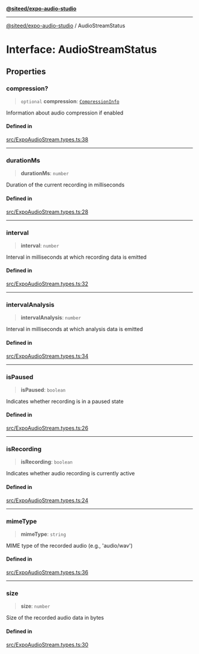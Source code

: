[**@siteed/expo-audio-studio**](../README.md)

***

[@siteed/expo-audio-studio](../README.md) / AudioStreamStatus

# Interface: AudioStreamStatus

## Properties

### compression?

> `optional` **compression**: [`CompressionInfo`](CompressionInfo.md)

Information about audio compression if enabled

#### Defined in

[src/ExpoAudioStream.types.ts:38](https://github.com/deeeed/expo-audio-stream/blob/e63960be99f20b4ceb77356f18afa41197a63203/packages/expo-audio-studio/src/ExpoAudioStream.types.ts#L38)

***

### durationMs

> **durationMs**: `number`

Duration of the current recording in milliseconds

#### Defined in

[src/ExpoAudioStream.types.ts:28](https://github.com/deeeed/expo-audio-stream/blob/e63960be99f20b4ceb77356f18afa41197a63203/packages/expo-audio-studio/src/ExpoAudioStream.types.ts#L28)

***

### interval

> **interval**: `number`

Interval in milliseconds at which recording data is emitted

#### Defined in

[src/ExpoAudioStream.types.ts:32](https://github.com/deeeed/expo-audio-stream/blob/e63960be99f20b4ceb77356f18afa41197a63203/packages/expo-audio-studio/src/ExpoAudioStream.types.ts#L32)

***

### intervalAnalysis

> **intervalAnalysis**: `number`

Interval in milliseconds at which analysis data is emitted

#### Defined in

[src/ExpoAudioStream.types.ts:34](https://github.com/deeeed/expo-audio-stream/blob/e63960be99f20b4ceb77356f18afa41197a63203/packages/expo-audio-studio/src/ExpoAudioStream.types.ts#L34)

***

### isPaused

> **isPaused**: `boolean`

Indicates whether recording is in a paused state

#### Defined in

[src/ExpoAudioStream.types.ts:26](https://github.com/deeeed/expo-audio-stream/blob/e63960be99f20b4ceb77356f18afa41197a63203/packages/expo-audio-studio/src/ExpoAudioStream.types.ts#L26)

***

### isRecording

> **isRecording**: `boolean`

Indicates whether audio recording is currently active

#### Defined in

[src/ExpoAudioStream.types.ts:24](https://github.com/deeeed/expo-audio-stream/blob/e63960be99f20b4ceb77356f18afa41197a63203/packages/expo-audio-studio/src/ExpoAudioStream.types.ts#L24)

***

### mimeType

> **mimeType**: `string`

MIME type of the recorded audio (e.g., 'audio/wav')

#### Defined in

[src/ExpoAudioStream.types.ts:36](https://github.com/deeeed/expo-audio-stream/blob/e63960be99f20b4ceb77356f18afa41197a63203/packages/expo-audio-studio/src/ExpoAudioStream.types.ts#L36)

***

### size

> **size**: `number`

Size of the recorded audio data in bytes

#### Defined in

[src/ExpoAudioStream.types.ts:30](https://github.com/deeeed/expo-audio-stream/blob/e63960be99f20b4ceb77356f18afa41197a63203/packages/expo-audio-studio/src/ExpoAudioStream.types.ts#L30)
